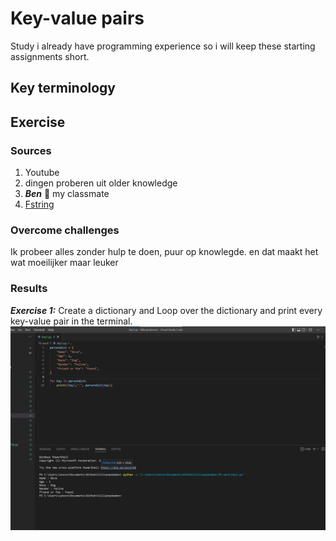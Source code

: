 # Key-value pairs
Study
i already have programming experience so i will keep these starting assignments short.

## Key terminology




## Exercise
### Sources
1. Youtube 
2. dingen proberen uit older knowledge
3. ***Ben*** :100: my classmate
4. [Fstring](https://realpython.com/python-f-strings/)

### Overcome challenges
Ik probeer alles zonder hulp te doen, puur op knowlegde. en dat maakt het wat moeilijker maar leuker

### Results

***Exercise 1:*** Create a dictionary and Loop over the dictionary and print every key-value pair in the terminal.
![SS](/00_includes/python%20pics%205%2C6%2C7%2C8/key1.png)
